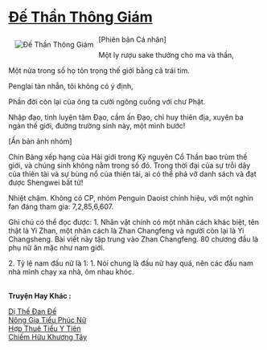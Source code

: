 <a href="https://truyenwiki.net/de-than-thong-giam.36723/" title="Đế Thần Thông Giám"><h1>Đế Thần Thông Giám</h1></a><div style="display:table"><img align="right" style="float: left; padding: 10px;" src="https://truyenwiki.net/a/img/str/src/36723.jpg" alt="Đế Thần Thông Giám">[Phiên bản Cá nhân]<p></p> Một ly rượu sake thưởng cho ma và thần,<p></p> Một nửa trong số họ tôn trọng thế giới bằng cả trái tim.<p></p> Penglai tàn nhẫn, tôi không có ý định,<p></p> Phần đời còn lại của ông ta cười ngông cuồng với chư Phật.<p></p> Nhập đạo, tinh luyện tâm Đạo, cầm ấn Đạo, chỉ huy thiên địa, xuyên ba ngàn thế giới, đường trường sinh này, một mình bước!<p></p> [Ấn bản ảnh nhóm]<p></p> Chín Bảng xếp hạng của Hải giới trong Kỷ nguyên Cổ Thần bao trùm thế giới, và chúng sinh không nằm trong số đó. Trong thời đại của sự trỗi dậy của thiên tài và sự bùng nổ của thiên tài, ai có thể phá vỡ danh sách và đạt được Shengwei bất tử!<p></p> Nhiệt chậm. Không có CP, nhóm Penguin Daoist chính hiệu, với một nghìn fan đáng tham gia: 7,2,85,6,607.<p></p> Ghi chú có thể đọc được: 1. Nhân vật chính có một nhân cách khác biệt, tên thật là Yi Zhan, một nhân cách là Zhan Changfeng và người còn lại là Yi Changsheng. Bài viết này tập trung vào Zhan Changfeng. 80 chương đầu là phụ nữ ăn mặc như nam giới.<p></p> 2. Tỷ lệ nam đấu nữ là 1: 1. Nói chung là đấu nữ hay quá, nên các đấu nam nhà mình chạy xa nhà, ôm nhau khóc.</div><p><br><b>Truyện Hay Khác :</b></p><a href="https://truyenwiki.net/di-the-dan-de.35852/" alt="Dị Thế Đan Đế">Dị Thế Đan Đế</a><br/><a href="https://github.com/nownovels/wikidich/tree/master/truyenhay/35434" alt="Nông Gia Tiểu Phúc Nữ">Nông Gia Tiểu Phúc Nữ</a><br/><a href="https://sangtacviet.wordpress.com/2020/10/22/hop-thue-tieu-y-tien/" alt="Hợp Thuê Tiểu Y Tiên">Hợp Thuê Tiểu Y Tiên</a><br/><a href="https://sangtacviet.wordpress.com/2020/10/22/chiem-huu-khuong-tay/" alt="Chiếm Hữu Khương Tây">Chiếm Hữu Khương Tây</a><br/>